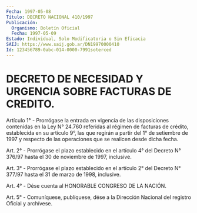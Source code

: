 ```yaml
---
Fecha: 1997-05-08
Título: DECRETO NACIONAL 410/1997
Publicación:
  Organismo: Boletín Oficial
  Fecha: 1997-05-09
Estado: Individual, Solo Modificatoria o Sin Eficacia
SAIJ: https://www.saij.gob.ar/DN19970000410
Id: 123456789-0abc-014-0000-7991soterced
---
```

# DECRETO DE NECESIDAD Y URGENCIA SOBRE FACTURAS DE CREDITO.

<a id="1"></a>
Artículo 1° - Prorrógase la entrada en vigencia de las disposiciones contenidas en la Ley N° 24.760 referidas al régimen de facturas de crédito, establecida en su artículo 9°, las que regirán a partir del 1° de setiembre de 1997 y respecto de las operaciones que se realicen desde dicha fecha.

<a id="2"></a>
Art. 2° - Prorrógase el plazo establecido en el artículo 4° del Decreto N°  376/97 hasta el 30 de noviembre de 1997, inclusive.

<a id="3"></a>
Art. 3° - Prorrógase el plazo establecido en el artículo 2° del Decreto N°  377/97 hasta el 31 de marzo de 1998, inclusive.

<a id="4"></a>
Art. 4° - Dése cuenta al HONORABLE CONGRESO DE LA NACIÓN.

<a id="5"></a>
Art. 5° - Comuníquese, publíquese, dése a la Dirección Nacional del registro Oficial y archívese.